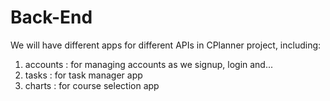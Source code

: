 # Back-End

We will have different apps for different APIs in CPlanner project, including:
1. accounts : for managing accounts as we signup, login and...
2. tasks : for task manager app
3. charts : for course selection app
